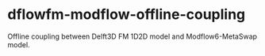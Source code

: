 # dflowfm-modflow-offline-coupling
Offline coupling between Delft3D FM 1D2D model and Modflow6-MetaSwap model.
